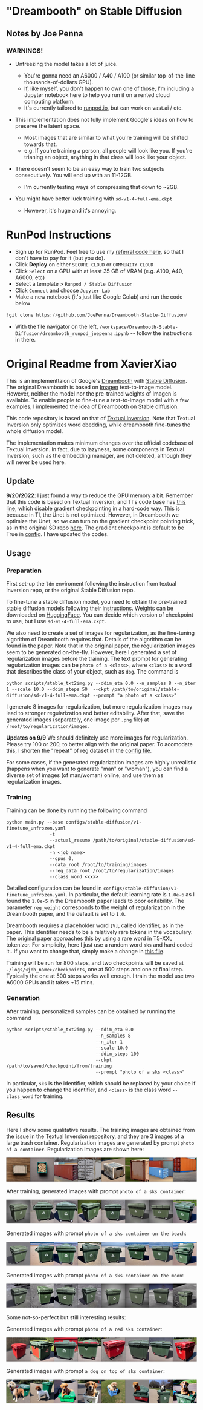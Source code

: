 # "Dreambooth" on Stable Diffusion

## Notes by Joe Penna
### **WARNINGS!**
- Unfreezing the model takes a lot of juice.
  - You're gonna need an A6000 / A40 / A100 (or similar top-of-the-line thousands-of-dollars GPU).
  - If, like myself, you don't happen to own one of those, I'm including a Jupyter notebook here to help you run it on a rented cloud computing platform. 
  - It's currently tailored to [runpod.io](https://runpod.io?ref=n8yfwyum), but can work on vast.ai / etc.
  
- This implementation does not fully implement Google's ideas on how to preserve the latent space.

  - Most images that are similar to what you're training will be shifted towards that.
  - e.g. If you're training a person, all people will look like you. If you're trianing an object, anything in that class will look like your object.

- There doesn't seem to be an easy way to train two subjects consecutively. You will end up with an 11-12GB.
  - I'm currently testing ways of compressing that down to ~2GB.
  
- You might have better luck training with `sd-v1-4-full-ema.ckpt`
  - However, it's huge and it's annoying.
  
# RunPod Instructions
- Sign up for RunPod. Feel free to use my [referral code here](https://runpod.io?ref=n8yfwyum), so that I don't have to pay for it (but you do).
- Click **Deploy** on either `SECURE CLOUD` or `COMMUNITY CLOUD`
- Click `Select` on a GPU with at least 35 GB of VRAM (e.g. A100, A40, A6000, etc)
- Select a template > `Runpod / Stable Diffusion`
- Click `Connect` and choose `Jupyter Lab`
- Make a new notebook (it's just like Google Colab) and run the code below
```python
!git clone https://github.com/JoePenna/Dreambooth-Stable-Diffusion/
```
- With the file navigator on the left, `/workspace/Dreambooth-Stable-Diffusion/dreambooth_runpod_joepenna.ipynb` -- follow the instructions in there.

# Original Readme from XavierXiao

This is an implementtaion of Google's [Dreambooth](https://arxiv.org/abs/2208.12242) with [Stable Diffusion](https://github.com/CompVis/stable-diffusion). The original Dreambooth is based on [Imagen](https://imagen.research.google/) text-to-image model. However, neither the model nor the pre-trained weights of Imagen is available. To enable people to fine-tune a text-to-image model with a few examples, I implemented the idea of Dreambooth on Stable diffusion.

This code repository is based on that of [Textual Inversion](https://github.com/rinongal/textual_inversion). Note that Textual Inversion only optimizes word ebedding, while dreambooth fine-tunes the whole diffusion model.

The implementation makes minimum changes over the official codebase of Textual Inversion. In fact, due to lazyness, some components in Textual Inversion, such as the embedding manager, are not deleted, although they will never be used here.
## Update
**9/20/2022**: I just found a way to reduce the GPU memory a bit. Remember that this code is based on Textual Inversion, and TI's code base has [this line](https://github.com/rinongal/textual_inversion/blob/main/ldm/modules/diffusionmodules/util.py#L112), which disable gradient checkpointing in a hard-code way. This is because in TI, the Unet is not optimized. However, in Dreambooth we optimize the Unet, so we can turn on the gradient checkpoint pointing trick, as in the original SD repo [here](https://github.com/CompVis/stable-diffusion/blob/main/ldm/modules/diffusionmodules/util.py#L112). The gradient checkpoint is default to be True in [config](https://github.com/XavierXiao/Dreambooth-Stable-Diffusion/blob/main/configs/stable-diffusion/v1-finetune_unfrozen.yaml#L47). I have updated the codes.
## Usage

### Preparation
First set-up the ```ldm``` enviroment following the instruction from textual inversion repo, or the original Stable Diffusion repo.

To fine-tune a stable diffusion model, you need to obtain the pre-trained stable diffusion models following their [instructions](https://github.com/CompVis/stable-diffusion#stable-diffusion-v1). Weights can be downloaded on [HuggingFace](https://huggingface.co/CompVis). You can decide which version of checkpoint to use, but I use ```sd-v1-4-full-ema.ckpt```.

We also need to create a set of images for regularization, as the fine-tuning algorithm of Dreambooth requires that. Details of the algorithm can be found in the paper. Note that in the original paper, the regularization images seem to be generated on-the-fly. However, here I generated a set of regularization images before the training. The text prompt for generating regularization images can be ```photo of a <class>```, where ```<class>``` is a word that describes the class of your object, such as ```dog```. The command is

```
python scripts/stable_txt2img.py --ddim_eta 0.0 --n_samples 8 --n_iter 1 --scale 10.0 --ddim_steps 50  --ckpt /path/to/original/stable-diffusion/sd-v1-4-full-ema.ckpt --prompt "a photo of a <class>" 
```

I generate 8 images for regularization, but more regularization images may lead to stronger regularization and better editability. After that, save the generated images (separately, one image per ```.png``` file) at ```/root/to/regularization/images```.

**Updates on 9/9**
We should definitely use more images for regularization. Please try 100 or 200, to better align with the original paper. To acomodate this, I shorten the "repeat" of reg dataset in the [config file](https://github.com/XavierXiao/Dreambooth-Stable-Diffusion/blob/main/configs/stable-diffusion/v1-finetune_unfrozen.yaml#L96).

For some cases, if the generated regularization images are highly unrealistic (happens when you want to generate "man" or "woman"), you can find a diverse set of images (of man/woman) online, and use them as regularization images.

### Training
Training can be done by running the following command

```
python main.py --base configs/stable-diffusion/v1-finetune_unfrozen.yaml 
                -t 
                --actual_resume /path/to/original/stable-diffusion/sd-v1-4-full-ema.ckpt  
                -n <job name> 
                --gpus 0, 
                --data_root /root/to/training/images 
                --reg_data_root /root/to/regularization/images 
                --class_word <xxx>
```

Detailed configuration can be found in ```configs/stable-diffusion/v1-finetune_unfrozen.yaml```. In particular, the default learning rate is ```1.0e-6``` as I found the ```1.0e-5``` in the Dreambooth paper leads to poor editability. The parameter ```reg_weight``` corresponds to the weight of regularization in the Dreambooth paper, and the default is set to ```1.0```.

Dreambooth requires a placeholder word ```[V]```, called identifier, as in the paper. This identifier needs to be a relatively rare tokens in the vocabulary. The original paper approaches this by using a rare word in T5-XXL tokenizer. For simplicity, here I just use a random word ```sks``` and hard coded it.. If you want to change that, simply make a change in [this file](https://github.com/XavierXiao/Dreambooth-Stable-Diffusion/blob/main/ldm/data/personalized.py#L10).

Training will be run for 800 steps, and two checkpoints will be saved at ```./logs/<job_name>/checkpoints```, one at 500 steps and one at final step. Typically the one at 500 steps works well enough. I train the model use two A6000 GPUs and it takes ~15 mins.

### Generation
After training, personalized samples can be obtained by running the command

```
python scripts/stable_txt2img.py --ddim_eta 0.0 
                                 --n_samples 8 
                                 --n_iter 1 
                                 --scale 10.0 
                                 --ddim_steps 100  
                                 --ckpt /path/to/saved/checkpoint/from/training
                                 --prompt "photo of a sks <class>" 
```

In particular, ```sks``` is the identifier, which should be replaced by your choice if you happen to change the identifier, and ```<class>``` is the class word ```--class_word``` for training.

## Results
Here I show some qualitative results. The training images are obtained from the [issue](https://github.com/rinongal/textual_inversion/issues/8) in the Textual Inversion repository, and they are 3 images of a large trash container. Regularization images are generated by prompt ```photo of a container```. Regularization images are shown here:

![](assets/a-container-0038.jpg)

After training, generated images with prompt ```photo of a sks container```:

![](assets/photo-of-a-sks-container-0018.jpg)

Generated images with prompt ```photo of a sks container on the beach```:

![](assets/photo-of-a-sks-container-on-the-beach-0017.jpg)

Generated images with prompt ```photo of a sks container on the moon```:

![](assets/photo-of-a-sks-container-on-the-moon-0016.jpg)

Some not-so-perfect but still interesting results:

Generated images with prompt ```photo of a red sks container```:

![](assets/a-red-sks-container-0021.jpg)

Generated images with prompt ```a dog on top of sks container```:

![](assets/a-dog-on-top-of-sks-container-0023.jpg)

